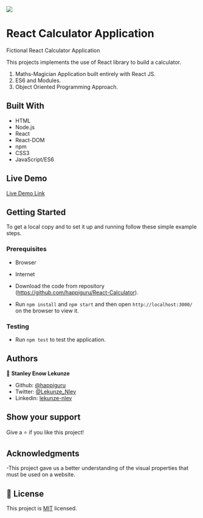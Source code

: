 ![](https://img.shields.io/badge/Microverse-blueviolet)
# React Calculator Application
Fictional React Calculator Application

This projects implements the use of React library to build a calculator.

1. Maths-Magician Application built entirely with React JS.
2. ES6 and Modules.
3. Object Oriented Programming Approach.

## Built With

- HTML
- Node.js
- React
- React-DOM
- npm
- CSS3
- JavaScript/ES6
## Live Demo

[Live Demo Link](https://react-maths-magician.herokuapp.com/)


## Getting Started


To get a local copy  and to set it up and running follow these simple example steps.

### Prerequisites

- Browser
- Internet

- Download the code from repository (https://github.com/happiguru/React-Calculator).
- Run `npm install` and `npm start` and then open `http://localhost:3000/` on the browser to view it.

### Testing

- Run `npm test` to test the application.

## Authors

👤 **Stanley Enow Lekunze**

- Github: [@happiguru](https://github.com/happiguru)
- Twitter: [@Lekunze_Nley](https://twitter.com/Lekunze_Nley)
- Linkedin: [lekunze-nley](https://www.linkedin.com/in/lekunze-nley/)


## Show your support

Give a ⭐️ if you like this project!

## Acknowledgments
-This project gave us a better understanding of the visual properties that must be used on a website.

## 📝 License

This project is [MIT](LICENSE) licensed.

